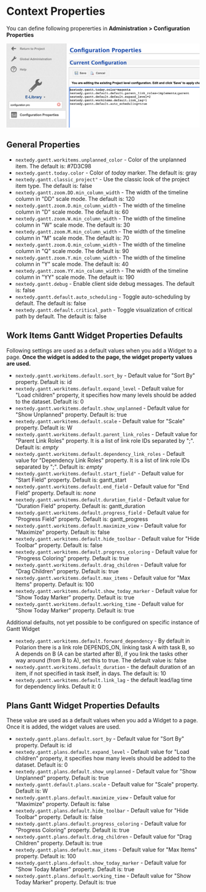 # Context Properties
You can define following propererties in **Administration > Configuration Properties**

![Gantt Screenshot](img/config-properties.png)


## General Properties

* `nextedy.gantt.workitems.unplanned_color` - Color of the unplanned item. The default is: #7D3C98
* `nextedy.gantt.today.color` - Color of *today* marker. The default is: gray
* `nextedy.gantt.classic_project"` - Use the classic look of the project item type. The default is: false
* `nextedy.gantt.zoom.DD.min_column_width` - The width of the timeline column in "DD" scale mode. The default is: 120
* `nextedy.gantt.zoom.D.min_column_width` - The width of the timeline column in "D" scale mode. The default is: 60
* `nextedy.gantt.zoom.W.min_column_width` - The width of the timeline column in "W" scale mode. The default is: 30
* `nextedy.gantt.zoom.M.min_column_width` - The width of the timeline column in "M" scale mode. The default is: 70
* `nextedy.gantt.zoom.Q.min_column_width` - The width of the timeline column in "Q" scale mode. The default is: 90
* `nextedy.gantt.zoom.Y.min_column_width` - The width of the timeline column in "Y" scale mode. The default is: 40
* `nextedy.gantt.zoom.YY.min_column_width` - The width of the timeline column in "YY" scale mode. The default is: 190
* `nextedy.gantt.debug` - Enable client side debug messages. The default is: false
* `nextedy.gantt.default.auto_scheduling` - Toggle auto-scheduling by default. The default is: false
* `nextedy.gantt.default.critical_path` - Toggle visualization of critical path by default. The default is: false
		
## Work Items Gantt Widget Properties Defaults
 Following settings are used as a default values when you add a Widget to a page. **Once the widget is added to the page, the widget property values are used.**

* `nextedy.gantt.workitems.default.sort_by` -  Default value for "Sort By" property. Default is: id
* `nextedy.gantt.workitems.default.expand_level` - Default value for "Load children" property, it specifies how many levels should be added to the dataset. Default is: 0
* `nextedy.gantt.workitems.default.show_unplanned` -  Default value for "Show Unplanned" property. Default is: true
* `nextedy.gantt.workitems.default.scale` -  Default value for "Scale" property. Default is: W
* `nextedy.gantt.workitems.default.parent_link_roles` -  Default value for "Parent Link Roles" property. It is a list of link role IDs separated by ";".  Default is: *empty*
* `nextedy.gantt.workitems.default.dependency_link_roles` -  Default value for "Dependency Link Roles" property. It is a list of link role IDs separated by ";".  Default is: *empty*
* `nextedy.gantt.workitems.default.start_field"` -  Default value for "Start Field" property. Default is: gantt_start
* `nextedy.gantt.workitems.default.end_field` -  Default value for "End Field" property. Default is: *none*
* `nextedy.gantt.workitems.default.duration_field` -  Default value for "Duration Field" property. Default is: gantt_duration
* `nextedy.gantt.workitems.default.progress_field` -  Default value for "Progress Field" property. Default is: gantt_progress             
* `nextedy.gantt.workitems.default.maximize_view` -  Default value for "Maximize" property. Default is: false
* `nextedy.gantt.workitems.default.hide_toolbar` -  Default value for "Hide Toolbar" property. Default is: false
* `nextedy.gantt.workitems.default.progress_coloring` -  Default value for "Progress Coloring" property. Default is: true
* `nextedy.gantt.workitems.default.drag_children` -  Default value for "Drag Children" property. Default is: true
* `nextedy.gantt.workitems.default.max_items` -  Default value for "Max Items" property. Default is: 100
* `nextedy.gantt.workitems.default.show_today_marker` -  Default value for "Show Today Marker" property. Default is: true
* `nextedy.gantt.workitems.default.working_time` -  Default value for "Show Today Marker" property. Default is: true
 
Additional defaults, not yet possible to be configured on specific instance of Gantt Widget

* `nextedy.gantt.workitems.default.forward_dependency` - By default in Polarion there is a link role DEPENDS_ON, linking task A with task B, so A depends on B (A can be started after B), if you link the tasks other way around (from B to A), set this to true.  The default value is: false
* `nextedy.gantt.workitems.default_duration` - the default duration of an item, if not specified in task itself, in days. The default is: 10
* `nextedy.gantt.workitems.default.link_lag` - the default lead/lag time for dependency links. Default it: 0
 
## Plans Gantt Widget Properties Defaults
 These value are used as a default values when you add a Widget to a page. Once it is added, the widget values are used.
 
* `nextedy.gantt.plans.default.sort_by` -  Default value for "Sort By" property. Default is: id
* `nextedy.gantt.plans.default.expand_level` - Default value for "Load children" property, it specifies how many levels should be added to the dataset. Default is: 0
* `nextedy.gantt.plans.default.show_unplanned` -  Default value for "Show Unplanned" property. Default is: true
* `nextedy.gantt.default.plans.scale` -  Default value for "Scale" property. Default is: W
* `nextedy.gantt.plans.default.maximize_view` -  Default value for "Maximize" property. Default is: false
* `nextedy.gantt.plans.default.hide_toolbar` -  Default value for "Hide Toolbar" property. Default is: false
* `nextedy.gantt.plans.default.progress_coloring` -  Default value for "Progress Coloring" property. Default is: true
* `nextedy.gantt.plans.default.drag_children` -  Default value for "Drag Children" property. Default is: true
* `nextedy.gantt.plans.default.max_items` -  Default value for "Max Items" property. Default is: 100
* `nextedy.gantt.plans.default.show_today_marker` -  Default value for "Show Today Marker" property. Default is: true
* `nextedy.gantt.plans.default.working_time` -  Default value for "Show Today Marker" property. Default is: true
   


    